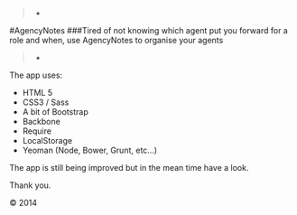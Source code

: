 > -
#AgencyNotes
###Tired of not knowing which agent put you forward for a role and when, use AgencyNotes to organise your agents
>
> -

The app uses:

* HTML 5
* CSS3 / Sass 
* A bit of Bootstrap
* Backbone
* Require
* LocalStorage
* Yeoman (Node, Bower, Grunt, etc...)

The app is still being improved but in the mean time have a look.

Thank you.

&copy; 2014
